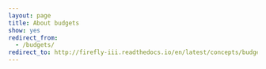 ```yaml
---
layout: page
title: About budgets
show: yes
redirect_from:
  - /budgets/
redirect_to: http://firefly-iii.readthedocs.io/en/latest/concepts/budgets.html
---
```

